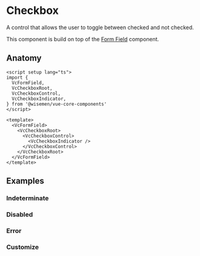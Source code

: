 # Checkbox

A control that allows the user to toggle between checked and not checked.

This component is build on top of the [Form Field](/packages/components-next/components/form-field/form-field.html) component.

<ComponentPreview name="checkbox/examples/main" />

## Anatomy

```vue
<script setup lang="ts">
import {
  VcFormField,
  VcCheckboxRoot,
  VcCheckboxControl,
  VcCheckboxIndicator,
} from '@wisemen/vue-core-components'
</script>

<template>
  <VcFormField>
    <VcCheckboxRoot>
      <VcCheckboxControl>
        <VcCheckboxIndicator />
      </VcCheckboxControl>
    </VcCheckboxRoot>
  </VcFormField>
</template>
```

<!-- @include: ./checkbox-meta.md -->

## Examples

### Indeterminate

<ComponentPreview name="checkbox/examples/indeterminate" />

### Disabled

<ComponentPreview name="checkbox/examples/disabled" />

### Error

<ComponentPreview name="checkbox/examples/error" />

### Customize

<ComponentPreview name="checkbox/examples/customize" />
